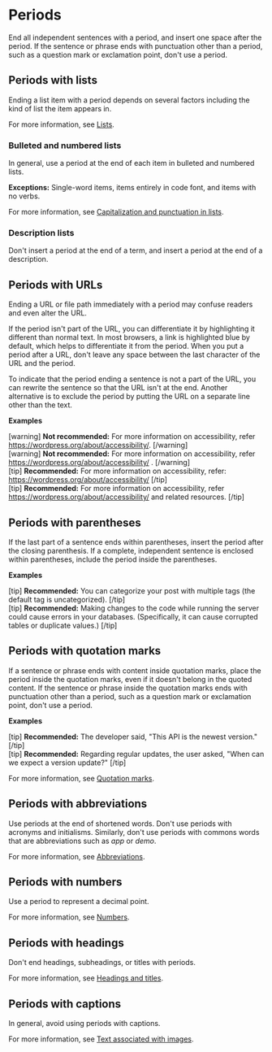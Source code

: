 # Periods

End all independent sentences with a period, and insert one space after the period. If the sentence or phrase ends with punctuation other than a period, such as a question mark or exclamation point, don't use a period.

## Periods with lists

Ending a list item with a period depends on several factors including the kind of list the item appears in.

For more information, see [Lists](https://make.wordpress.org/docs/style-guide/formatting/lists/).

### Bulleted and numbered lists

In general, use a period at the end of each item in bulleted and numbered lists.  

**Exceptions:** Single-word items, items entirely in code font, and items with no verbs.  

For more information, see [Capitalization and punctuation in lists](https://make.wordpress.org/docs/style-guide/formatting/lists/#capitalization-and-punctuation).

### Description lists

Don't insert a period at the end of a term, and insert a period at the end of a description.

## Periods with URLs

Ending a URL or file path immediately with a period may confuse readers and even alter the URL.

If the period isn't part of the URL, you can differentiate it by highlighting it different than normal text. In most browsers, a link is highlighted blue by default, which helps to differentiate it from the period. When you put a period after a URL, don't leave any space between the last character of the URL and the period.

To indicate that the period ending a sentence is not a part of the URL, you can rewrite the sentence so that the URL isn't at the end. Another alternative is to exclude the period by putting the URL on a separate line other than the text.

**Examples**  

[warning] **Not recommended:** For more information on accessibility, refer https://wordpress.org/about/accessibility/. [/warning]  
[warning] **Not recommended:** For more information on accessibility, refer https://wordpress.org/about/accessibility/ . [/warning]  
[tip] **Recommended:** For more information on accessibility, refer:
 https://wordpress.org/about/accessibility/ [/tip]  
[tip] **Recommended:** For more information on accessibility, refer https://wordpress.org/about/accessibility/ and related resources. [/tip]  

## Periods with parentheses

If the last part of a sentence ends within parentheses, insert the period after the closing parenthesis. If a complete, independent sentence is enclosed within parentheses, include the period inside the parentheses.

**Examples**  

[tip] **Recommended:** You can categorize your post with multiple tags (the default tag is uncategorized). [/tip]  
[tip] **Recommended:** Making changes to the code while running the server could cause errors in your databases. (Specifically, it can cause corrupted tables or duplicate values.) [/tip]  

## Periods with quotation marks

If a sentence or phrase ends with content inside quotation marks, place the period inside the quotation marks, even if it doesn't belong in the quoted content. If the sentence or phrase inside the quotation marks ends with punctuation other than a period, such as a question mark or exclamation point, don't use a period.

**Examples**  

[tip] **Recommended:** The developer said, "This API is the newest version." [/tip]  
[tip] **Recommended:** Regarding regular updates, the user asked, "When can we expect a version update?" [/tip]  

For more information, see [Quotation marks](https://make.wordpress.org/docs/style-guide/punctuation/quotation-marks/#quotation-marks-with-commas-and-periods).

## Periods with abbreviations

Use periods at the end of shortened words. Don't use periods with acronyms and initialisms. Similarly, don't use periods with commons words that are abbreviations such as *app* or *demo*.

For more information, see [Abbreviations](https://make.wordpress.org/docs/style-guide/language-grammar/abbreviations/#periods).

## Periods with numbers

Use a period to represent a decimal point.

For more information, see [Numbers](https://make.wordpress.org/docs/style-guide/formatting/numbers/#commas-and-decimal-points-in-numbers).

## Periods with headings

Don't end headings, subheadings, or titles with periods.

For more information, see [Headings and titles](https://make.wordpress.org/docs/style-guide/formatting/headings/#formatting-headings).

## Periods with captions

In general, avoid using periods with captions.

For more information, see [Text associated with images](https://make.wordpress.org/docs/style-guide/formatting/media/#text-associated-with-images).
